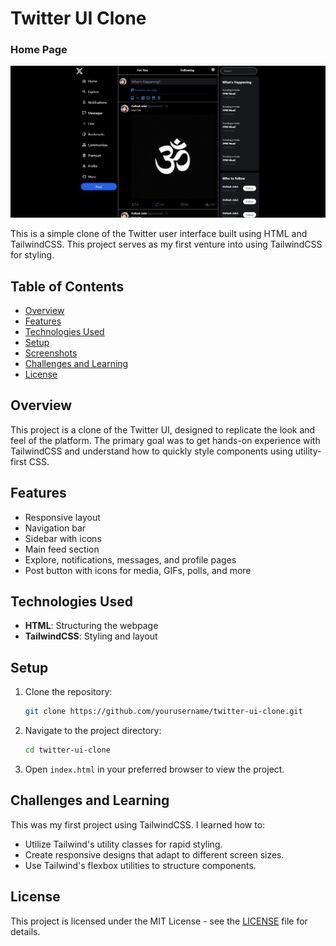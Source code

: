 # Twitter UI Clone

### Home Page
![Home Page](assets/home-page.png)

This is a simple clone of the Twitter user interface built using HTML and TailwindCSS. This project serves as my first venture into using TailwindCSS for styling.

## Table of Contents

- [Overview](#overview)
- [Features](#features)
- [Technologies Used](#technologies-used)
- [Setup](#setup)
- [Screenshots](#screenshots)
- [Challenges and Learning](#challenges-and-learning)
- [License](#license)

## Overview

This project is a clone of the Twitter UI, designed to replicate the look and feel of the platform. The primary goal was to get hands-on experience with TailwindCSS and understand how to quickly style components using utility-first CSS.

## Features

- Responsive layout
- Navigation bar
- Sidebar with icons
- Main feed section
- Explore, notifications, messages, and profile pages
- Post button with icons for media, GIFs, polls, and more

## Technologies Used

- **HTML**: Structuring the webpage
- **TailwindCSS**: Styling and layout

## Setup

1. Clone the repository:
   ```bash
   git clone https://github.com/yourusername/twitter-ui-clone.git
   ```
2. Navigate to the project directory:
   ```bash
   cd twitter-ui-clone
   ```
3. Open `index.html` in your preferred browser to view the project.

## Challenges and Learning

This was my first project using TailwindCSS. I learned how to:

- Utilize Tailwind's utility classes for rapid styling.
- Create responsive designs that adapt to different screen sizes.
- Use Tailwind's flexbox utilities to structure components.

## License

This project is licensed under the MIT License - see the [LICENSE](LICENSE) file for details.

